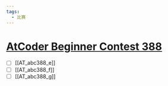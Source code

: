 ```yaml
---
tags:
  - 比赛
---
```

# [AtCoder Beginner Contest 388](https://atcoder.jp/contests/abc388)

- [ ] [[AT_abc388_e]]
- [ ] [[AT_abc388_f]]
- [ ] [[AT_abc388_g]]
